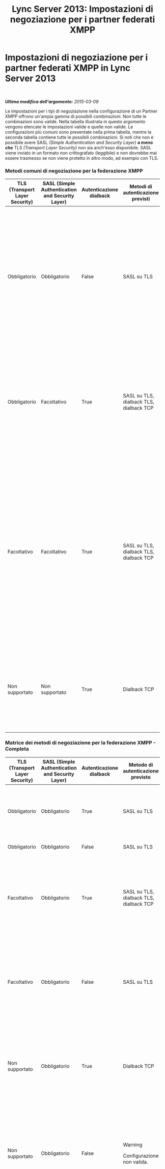 ﻿---
title: 'Lync Server 2013: Impostazioni di negoziazione per i partner federati XMPP'
TOCTitle: Impostazioni di negoziazione per i partner federati XMPP
ms:assetid: ef773942-ef92-4f71-85a1-738dfebdfa00
ms:mtpsurl: https://technet.microsoft.com/it-it/library/JJ552456(v=OCS.15)
ms:contentKeyID: 49302412
ms.date: 08/24/2015
mtps_version: v=OCS.15
ms.translationtype: HT
---

# Impostazioni di negoziazione per i partner federati XMPP in Lync Server 2013

 

_**Ultima modifica dell'argomento:** 2015-03-09_

Le impostazioni per i tipi di negoziazione nella configurazione di un Partner XMPP offrono un'ampia gamma di possibili combinazioni. Non tutte le combinazioni sono valide. Nella tabella illustrata in questo argomento vengono elencate le impostazioni valide e quelle non valide. Le configurazioni più comuni sono presentate nella prima tabella, mentre la seconda tabella contiene tutte le possibili combinazioni. Si noti che non è possibile avere SASL *(Simple Authentication and Security Layer)* **a meno che** TLS *(Transport Layer Security)* non sia anch'esso disponibile. SASL viene inviato in un formato non crittografato (leggibile) e non dovrebbe mai essere trasmesso se non viene protetto in altro modo, ad esempio con TLS.

### Metodi comuni di negoziazione per la federazione XMPP

<table>
<colgroup>
<col style="width: 20%" />
<col style="width: 20%" />
<col style="width: 20%" />
<col style="width: 20%" />
<col style="width: 20%" />
</colgroup>
<thead>
<tr class="header">
<th>TLS (Transport Layer Security)</th>
<th>SASL (Simple Authentication and Security Layer)</th>
<th>Autenticazione dialback</th>
<th>Metodi di autenticazione previsti</th>
<th>Note</th>
</tr>
</thead>
<tbody>
<tr class="odd">
<td><p>Obbligatorio</p></td>
<td><p>Obbligatorio</p></td>
<td><p>False</p></td>
<td><p>SASL su TLS</p></td>
<td><p>L'obbligatorietà di TLS e SASL aiuta ad assicurare la protezione del flusso di messaggi SASL. Il dialback non è disponibile e non può essere utilizzato come metodo di fallback se il partner federato XMPP non ha impostato TLS su obbligatorio o facoltativo.</p></td>
</tr>
<tr class="even">
<td><p>Obbligatorio</p></td>
<td><p>Facoltativo</p></td>
<td><p>True</p></td>
<td><p>SASL su TLS, dialback TLS, dialback TCP</p></td>
<td><p>Impostando TLS come obbligatorio, se il partner federato XMPP ha impostato SASL su facoltativo o su obbligatorio, viene utilizzato SASL. Se SASL non è disponibile, verrà utilizzato il dialback su TLS.</p></td>
</tr>
<tr class="odd">
<td><p>Facoltativo</p></td>
<td><p>Facoltativo</p></td>
<td><p>True</p></td>
<td><p>SASL su TLS, dialback TLS, dialback TCP</p></td>
<td><p>Molto flessibili nel metodo di negoziazione offerto, queste impostazioni si avvalgono delle impostazioni dei partner della federazione XMPP. Se TLS è facoltativo o obbligatorio per il partner ma SASL non è supportato, sarà disponibile il dialback TLS. Se TLS e SASL sono impostati su facoltativo o obbligatorio per il partner, viene utilizzata la selezione ottimale di TLS su SASL.</p></td>
</tr>
<tr class="even">
<td><p>Non supportato</p></td>
<td><p>Non supportato</p></td>
<td><p>True</p></td>
<td><p>Dialback TCP</p></td>
<td><p>In molti casi il dialback TCP è l'unica soluzione possibile. Meno desiderabile di altre opzioni, offre comunque un buon grado di attendibilità.</p></td>
</tr>
</tbody>
</table>


### Matrice dei metodi di negoziazione per la federazione XMPP - Completa

<table>
<colgroup>
<col style="width: 20%" />
<col style="width: 20%" />
<col style="width: 20%" />
<col style="width: 20%" />
<col style="width: 20%" />
</colgroup>
<thead>
<tr class="header">
<th>TLS (Transport Layer Security)</th>
<th>SASL (Simple Authentication and Security Layer)</th>
<th>Autenticazione dialback</th>
<th>Metodo di autenticazione previsto</th>
<th>Note, avvisi o errori di configurazione non valida</th>
</tr>
</thead>
<tbody>
<tr class="odd">
<td><p>Obbligatorio</p></td>
<td><p>Obbligatorio</p></td>
<td><p>True</p></td>
<td><p>SASL su TLS</p></td>
<td>

> [!WARNING]
> Se SASL e TSL sono entrambi obbligatori, il dialback non verrà utilizzato.


</td>
</tr>
<tr class="even">
<td><p>Obbligatorio</p></td>
<td><p>Obbligatorio</p></td>
<td><p>False</p></td>
<td><p>SASL su TLS</p></td>
<td><p></p></td>
</tr>
<tr class="odd">
<td><p>Facoltativo</p></td>
<td><p>Obbligatorio</p></td>
<td><p>True</p></td>
<td><p>SASL su TLS, dialback TLS, dialback TCP</p></td>
<td>

> [!WARNING]
> SASL richiede TLS. Impostando TLS come facoltativo, potrebbero verificarsi errori di negoziazione delle sessioni.


</td>
</tr>
<tr class="even">
<td><p>Facoltativo</p></td>
<td><p>Obbligatorio</p></td>
<td><p>False</p></td>
<td><p>SASL su TLS</p></td>
<td>

> [!WARNING]
> SASL richiede TLS. Impostando TLS come facoltativo, potrebbero verificarsi errori di negoziazione delle sessioni.


</td>
</tr>
<tr class="odd">
<td><p>Non supportato</p></td>
<td><p>Obbligatorio</p></td>
<td><p>True</p></td>
<td><p>Dialback TCP</p></td>
<td>

> [!WARNING]
> SASL richiede TLS. Impostando TLS come facoltativo, potrebbero verificarsi errori di negoziazione delle sessioni.


</td>
</tr>
<tr class="even">
<td><p>Non supportato</p></td>
<td><p>Obbligatorio</p></td>
<td><p>False</p></td>
<td>

> [!WARNING]
> Configurazione non valida.


</td>
<td>

> [!WARNING]
> Poiché SASL richiede TLS, ma TLS non è disponibile, SASL/TLS ha esito negativo. Il dialback TCP è impostato su false e non può essere utilizzato.


</td>
</tr>
<tr class="odd">
<td><p>Obbligatorio</p></td>
<td><p>Facoltativo</p></td>
<td><p>True</p></td>
<td><p>SASL su TLS, dialback TLS</p></td>
<td><p></p></td>
</tr>
<tr class="even">
<td><p>Obbligatorio</p></td>
<td><p>Facoltativo</p></td>
<td><p>False</p></td>
<td><p>SASL su TLS</p></td>
<td><p></p></td>
</tr>
<tr class="odd">
<td><p>Facoltativo</p></td>
<td><p>Facoltativo</p></td>
<td><p>True</p></td>
<td><p>SASL su TLS, dialback TLS, dialback TCP</p></td>
<td>

> [!WARNING]
> SASL richiede TLS. Impostando TLS come facoltativo, potrebbero verificarsi errori di negoziazione delle sessioni.


</td>
</tr>
<tr class="even">
<td><p>Facoltativo</p></td>
<td><p>Facoltativo</p></td>
<td><p>False</p></td>
<td><p>SASL su TLS</p></td>
<td>

> [!WARNING]
> SASL richiede TLS. Impostando TLS come facoltativo, potrebbero verificarsi errori di negoziazione delle sessioni.


</td>
</tr>
<tr class="odd">
<td><p>Non supportato</p></td>
<td><p>Facoltativo</p></td>
<td><p>True</p></td>
<td><p>Dialback TCP</p></td>
<td>

> [!WARNING]
> SASL richiede TLS. Impostando TLS come facoltativo, potrebbero verificarsi errori di negoziazione delle sessioni.


</td>
</tr>
<tr class="even">
<td><p>Non supportato</p></td>
<td><p>Facoltativo</p></td>
<td><p>False</p></td>
<td>

> [!WARNING]
> Configurazione non valida.


</td>
<td>

> [!WARNING]
> SASL richiede TLS. Impostando TLS come facoltativo, potrebbero verificarsi errori di negoziazione delle sessioni.


</td>
</tr>
<tr class="odd">
<td><p>Obbligatorio</p></td>
<td><p>Non supportato</p></td>
<td><p>True</p></td>
<td><p>Dialback TLS</p></td>
<td><p>La configurazione consente il dialback TLS.</p></td>
</tr>
<tr class="even">
<td><p>Obbligatorio</p></td>
<td><p>Non supportato</p></td>
<td><p>False</p></td>
<td><p>Configurazione non valida.</p></td>
<td>

> [!WARNING]
> È necessario abilitare SASL o Dialback.


</td>
</tr>
<tr class="odd">
<td><p>Facoltativo</p></td>
<td><p>Non supportato</p></td>
<td><p>True</p></td>
<td><p>Dialback TLS, dialback TCP</p></td>
<td><p>Basato sulle scelte di negoziazione dell'altro endpoint, il dialback TCP o TLS verrà accettato.</p></td>
</tr>
<tr class="even">
<td><p>Facoltativo</p></td>
<td><p>Non supportato</p></td>
<td><p>False</p></td>
<td><p>Configurazione non valida.</p></td>
<td>

> [!WARNING]
> È necessario abilitare SASL o Dialback.


</td>
</tr>
<tr class="odd">
<td><p>Non supportato</p></td>
<td><p>Non supportato</p></td>
<td><p>True</p></td>
<td><p>Dialback TCP</p></td>
<td><p>Il dialback TCP è l'unico metodo di negoziazione disponibile</p></td>
</tr>
<tr class="even">
<td><p>Non supportato</p></td>
<td><p>Non supportato</p></td>
<td><p>False</p></td>
<td><p>Configurazione non valida.</p></td>
<td>

> [!WARNING]
> È necessario abilitare SASL o Dialback.


</td>
</tr>
</tbody>
</table>


